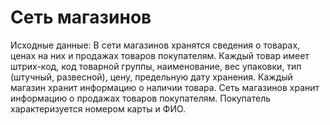 # Сеть магазинов


Исходные данные:
В сети магазинов хранятся сведения о товарах, ценах на них и продажах
товаров покупателям. Каждый товар имеет штрих-код, код товарной группы,
наименование, вес упаковки, тип (штучный, развесной), цену, предельную дату
хранения. Каждый магазин хранит информацию о наличии товара. Сеть магазинов
хранит информацию о продажах товаров покупателям. Покупатель характеризуется
номером карты и ФИО.
